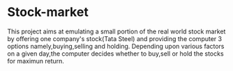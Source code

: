 # Stock-market
This project aims at emulating a small portion of the real world stock market by offering one company's stock(Tata Steel) and providing the computer 3 options namely,buying,selling and holding. Depending upon various factors on a given day,the computer decides whether to buy,sell or hold the stocks for maximun return.
